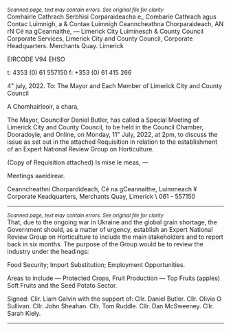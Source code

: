 *<small>Scanned page, text may contain errors. See original file for clarity</small>*  
Comhairle Cathrach Serbhisi Corparaideacha
e_ Combarie Cathrach agus Contac Luimnigh,
a & Contae Luimnigh Ceanncheathna Chorparaideach,
AN rN Cé na gCeannaithe,
— Limerick City Luiminesch
& County Council
Corporate Services,
Limerick City and County Council,
Corporate Headquarters.
Merchants Quay.
Limerick

EIRCODE V94 EHSO

t: 4353 (0) 61 557150
f: +353 (0) 61 415 266

4" july, 2022.
To: The Mayor and Each Member of Limerick City and County Council

A Chomhairleoir, a chara,

The Mayor, Councillor Daniel Butler, has called a Special Meeting of Limerick City and County
Council, to be held in the Council Chamber, Dooradoyle, and Online, on Monday, 11" July,
2022, at 2pm, to discuss the issue as set out in the attached Requisition in relation to the
establishment of an Expert National Review Group on Horticulture.

(Copy of Requisition attached)
Is mise le meas, —

Meetings aaeidirear.

Ceanncheathni Chorpardideach, Cé na gCeannaithe, Luimmeach ¥
Corporate Keadquarters, Merchants Quay, Limerick \ 061 - 557150

---
*<small>Scanned page, text may contain errors. See original file for clarity</small>*  
That, due to the ongoing war in Ukraine and the global grain shortage, the Government
should, as a matter of urgency, establish an Expert National Review Group on Horticulture
to include the main stakeholders and to report back in six months. The purpose of the
Group would be to review the industry under the headings:

Food Security;
Import Substitution; Employment Opportunities.

Areas to include — Protected Crops,
Fruit Production — Top Fruits (apples)
Soft Fruits and the Seed Potato Sector.

Signed: Clir. Liam Galvin with the support of:
Cllr. Daniel Butler.
Cllr. Olivia O Sullivan.
Cllr. John Sheahan.
Cllr. Tom Ruddle.
Cllr. Dan McSweeney.
Cllr. Sarah Kiely.

---
